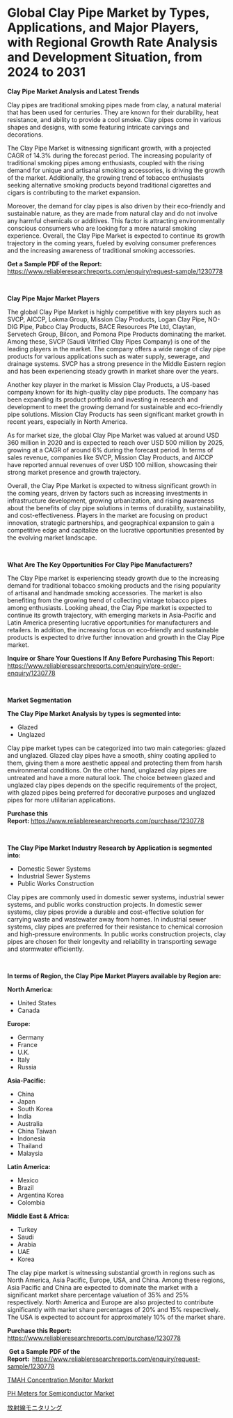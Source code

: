 <p><h1>Global Clay Pipe Market by Types, Applications, and Major Players, with Regional Growth Rate Analysis and Development Situation, from 2024 to 2031</h1></p><p><strong>Clay Pipe Market Analysis and Latest Trends</strong></p>
<p><p>Clay pipes are traditional smoking pipes made from clay, a natural material that has been used for centuries. They are known for their durability, heat resistance, and ability to provide a cool smoke. Clay pipes come in various shapes and designs, with some featuring intricate carvings and decorations.</p><p>The Clay Pipe Market is witnessing significant growth, with a projected CAGR of 14.3% during the forecast period. The increasing popularity of traditional smoking pipes among enthusiasts, coupled with the rising demand for unique and artisanal smoking accessories, is driving the growth of the market. Additionally, the growing trend of tobacco enthusiasts seeking alternative smoking products beyond traditional cigarettes and cigars is contributing to the market expansion.</p><p>Moreover, the demand for clay pipes is also driven by their eco-friendly and sustainable nature, as they are made from natural clay and do not involve any harmful chemicals or additives. This factor is attracting environmentally conscious consumers who are looking for a more natural smoking experience. Overall, the Clay Pipe Market is expected to continue its growth trajectory in the coming years, fueled by evolving consumer preferences and the increasing awareness of traditional smoking accessories.</p></p>
<p><strong>Get a Sample PDF of the Report:&nbsp;</strong> <a href="https://www.reliableresearchreports.com/enquiry/request-sample/1230778">https://www.reliableresearchreports.com/enquiry/request-sample/1230778</a></p>
<p>&nbsp;</p>
<p><strong>Clay Pipe Major Market Players</strong></p>
<p><p>The global Clay Pipe Market is highly competitive with key players such as SVCP, AICCP, Lokma Group, Mission Clay Products, Logan Clay Pipe, NO-DIG Pipe, Pabco Clay Products, BACE Resources Pte Ltd, Claytan, Servetech Group, Bilcon, and Pomona Pipe Products dominating the market. Among these, SVCP (Saudi Vitrified Clay Pipes Company) is one of the leading players in the market. The company offers a wide range of clay pipe products for various applications such as water supply, sewerage, and drainage systems. SVCP has a strong presence in the Middle Eastern region and has been experiencing steady growth in market share over the years.</p><p>Another key player in the market is Mission Clay Products, a US-based company known for its high-quality clay pipe products. The company has been expanding its product portfolio and investing in research and development to meet the growing demand for sustainable and eco-friendly pipe solutions. Mission Clay Products has seen significant market growth in recent years, especially in North America.</p><p>As for market size, the global Clay Pipe Market was valued at around USD 360 million in 2020 and is expected to reach over USD 500 million by 2025, growing at a CAGR of around 6% during the forecast period. In terms of sales revenue, companies like SVCP, Mission Clay Products, and AICCP have reported annual revenues of over USD 100 million, showcasing their strong market presence and growth trajectory.</p><p>Overall, the Clay Pipe Market is expected to witness significant growth in the coming years, driven by factors such as increasing investments in infrastructure development, growing urbanization, and rising awareness about the benefits of clay pipe solutions in terms of durability, sustainability, and cost-effectiveness. Players in the market are focusing on product innovation, strategic partnerships, and geographical expansion to gain a competitive edge and capitalize on the lucrative opportunities presented by the evolving market landscape.</p></p>
<p>&nbsp;</p>
<p><strong>What Are The Key Opportunities For Clay Pipe Manufacturers?</strong></p>
<p><p>The Clay Pipe market is experiencing steady growth due to the increasing demand for traditional tobacco smoking products and the rising popularity of artisanal and handmade smoking accessories. The market is also benefiting from the growing trend of collecting vintage tobacco pipes among enthusiasts. Looking ahead, the Clay Pipe market is expected to continue its growth trajectory, with emerging markets in Asia-Pacific and Latin America presenting lucrative opportunities for manufacturers and retailers. In addition, the increasing focus on eco-friendly and sustainable products is expected to drive further innovation and growth in the Clay Pipe market.</p></p>
<p><strong>Inquire or Share Your Questions If Any Before Purchasing This Report:</strong> <a href="https://www.reliableresearchreports.com/enquiry/pre-order-enquiry/1230778">https://www.reliableresearchreports.com/enquiry/pre-order-enquiry/1230778</a></p>
<p>&nbsp;</p>
<p><strong>Market Segmentation</strong></p>
<p><strong>The Clay Pipe Market Analysis by types is segmented into:</strong></p>
<p><ul><li>Glazed</li><li>Unglazed</li></ul></p>
<p><p>Clay pipe market types can be categorized into two main categories: glazed and unglazed. Glazed clay pipes have a smooth, shiny coating applied to them, giving them a more aesthetic appeal and protecting them from harsh environmental conditions. On the other hand, unglazed clay pipes are untreated and have a more natural look. The choice between glazed and unglazed clay pipes depends on the specific requirements of the project, with glazed pipes being preferred for decorative purposes and unglazed pipes for more utilitarian applications.</p></p>
<p><strong>Purchase this Report:&nbsp;</strong><a href="https://www.reliableresearchreports.com/purchase/1230778">https://www.reliableresearchreports.com/purchase/1230778</a></p>
<p>&nbsp;</p>
<p><strong>The Clay Pipe Market Industry Research by Application is segmented into:</strong></p>
<p><ul><li>Domestic Sewer Systems</li><li>Industrial Sewer Systems</li><li>Public Works Construction</li></ul></p>
<p><p>Clay pipes are commonly used in domestic sewer systems, industrial sewer systems, and public works construction projects. In domestic sewer systems, clay pipes provide a durable and cost-effective solution for carrying waste and wastewater away from homes. In industrial sewer systems, clay pipes are preferred for their resistance to chemical corrosion and high-pressure environments. In public works construction projects, clay pipes are chosen for their longevity and reliability in transporting sewage and stormwater efficiently.</p></p>
<p>&nbsp;</p>
<p><strong>In terms of Region, the Clay Pipe Market Players available by Region are:</strong></p>
<p>
    <p> <strong> North America: </strong>
        <ul>
            <li>United States</li>
            <li>Canada</li>
        </ul>
        </p> 
    <p> <strong> Europe: </strong>
        <ul>
            <li>Germany</li>
            <li>France</li>
            <li>U.K.</li>
            <li>Italy</li>
            <li>Russia</li>
        </ul>
        </p> 
    <p> <strong> Asia-Pacific: </strong>
        <ul>
            <li>China</li>
            <li>Japan</li>
            <li>South Korea</li>
            <li>India</li>
            <li>Australia</li>
            <li>China Taiwan</li>
            <li>Indonesia</li>
            <li>Thailand</li>
            <li>Malaysia</li>
        </ul>
        </p> 
    <p> <strong> Latin America: </strong>
        <ul>
            <li>Mexico</li>
            <li>Brazil</li>
            <li>Argentina Korea</li>
            <li>Colombia</li>
        </ul>
        </p> 
    <p> <strong> Middle East & Africa: </strong>
        <ul>
            <li>Turkey</li>
            <li>Saudi</li>
            <li>Arabia</li>
            <li>UAE</li>
            <li>Korea</li>
        </ul>
    </p>
    </p>
<p><p>The clay pipe market is witnessing substantial growth in regions such as North America, Asia Pacific, Europe, USA, and China. Among these regions, Asia Pacific and China are expected to dominate the market with a significant market share percentage valuation of 35% and 25% respectively. North America and Europe are also projected to contribute significantly with market share percentages of 20% and 15% respectively. The USA is expected to account for approximately 10% of the market share.</p></p>
<p><strong>Purchase this Report: </strong><a href="https://www.reliableresearchreports.com/purchase/1230778">https://www.reliableresearchreports.com/purchase/1230778</a></p>
<p>&nbsp;<strong>Get a Sample PDF of the Report:&nbsp;&nbsp;</strong><a href="https://www.reliableresearchreports.com/enquiry/request-sample/1230778">https://www.reliableresearchreports.com/enquiry/request-sample/1230778</a></p>
<p><strong></strong></p>
<p><p><a href="https://view.publitas.com/reportprime-1/tmah-concentration-monitor-market-with-the-goal-of-estimating-the-market-size-and-future-growth-potential-of-various-market-segments-based-on-component-applications-end-user-and-region/">TMAH Concentration Monitor Market</a></p><p><a href="https://view.publitas.com/reportprime-1/ph-meters-for-semiconductor-market-size-growth-and-forecast-from-2023-2030/">PH Meters for Semiconductor Market</a></p><p><a href="https://medium.com/@jodyomenick9056/%E6%94%BE%E5%B0%84%E7%B7%9A%E3%83%A2%E3%83%8B%E3%82%BF%E3%83%AA%E3%83%B3%E3%82%B0%E5%B8%82%E5%A0%B4%E3%81%AF-%E5%B8%82%E5%A0%B4%E3%82%B7%E3%82%A7%E3%82%A2-%E5%B8%82%E5%A0%B4%E5%8B%95%E5%90%91-%E5%B8%82%E5%A0%B4%E6%88%90%E9%95%B7%E3%81%AB%E9%96%A2%E3%81%99%E3%82%8B%E6%83%85%E5%A0%B1%E3%82%92%E6%8F%90%E4%BE%9B%E3%81%97%E3%81%BE%E3%81%99-460e69be1149">放射線モニタリング</a></p></p>